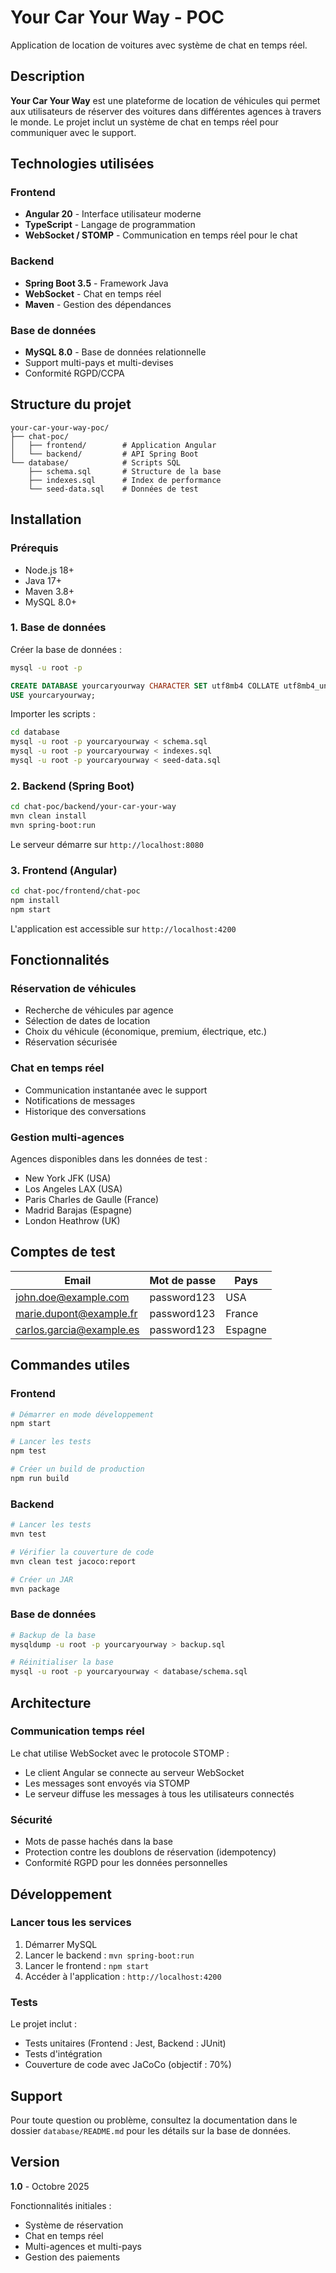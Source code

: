 # Your Car Your Way - POC

Application de location de voitures avec système de chat en temps réel.

## Description

**Your Car Your Way** est une plateforme de location de véhicules qui permet aux utilisateurs de réserver des voitures dans différentes agences à travers le monde. Le projet inclut un système de chat en temps réel pour communiquer avec le support.

## Technologies utilisées

### Frontend
- **Angular 20** - Interface utilisateur moderne
- **TypeScript** - Langage de programmation
- **WebSocket / STOMP** - Communication en temps réel pour le chat

### Backend
- **Spring Boot 3.5** - Framework Java
- **WebSocket** - Chat en temps réel
- **Maven** - Gestion des dépendances

### Base de données
- **MySQL 8.0** - Base de données relationnelle
- Support multi-pays et multi-devises
- Conformité RGPD/CCPA

## Structure du projet

```
your-car-your-way-poc/
├── chat-poc/
│   ├── frontend/        # Application Angular
│   └── backend/         # API Spring Boot
└── database/            # Scripts SQL
    ├── schema.sql       # Structure de la base
    ├── indexes.sql      # Index de performance
    └── seed-data.sql    # Données de test
```

## Installation

### Prérequis
- Node.js 18+
- Java 17+
- Maven 3.8+
- MySQL 8.0+

### 1. Base de données

Créer la base de données :
```bash
mysql -u root -p
```

```sql
CREATE DATABASE yourcaryourway CHARACTER SET utf8mb4 COLLATE utf8mb4_unicode_ci;
USE yourcaryourway;
```

Importer les scripts :
```bash
cd database
mysql -u root -p yourcaryourway < schema.sql
mysql -u root -p yourcaryourway < indexes.sql
mysql -u root -p yourcaryourway < seed-data.sql
```

### 2. Backend (Spring Boot)

```bash
cd chat-poc/backend/your-car-your-way
mvn clean install
mvn spring-boot:run
```

Le serveur démarre sur `http://localhost:8080`

### 3. Frontend (Angular)

```bash
cd chat-poc/frontend/chat-poc
npm install
npm start
```

L'application est accessible sur `http://localhost:4200`

## Fonctionnalités

### Réservation de véhicules
- Recherche de véhicules par agence
- Sélection de dates de location
- Choix du véhicule (économique, premium, électrique, etc.)
- Réservation sécurisée

### Chat en temps réel
- Communication instantanée avec le support
- Notifications de messages
- Historique des conversations

### Gestion multi-agences
Agences disponibles dans les données de test :
- New York JFK (USA)
- Los Angeles LAX (USA)
- Paris Charles de Gaulle (France)
- Madrid Barajas (Espagne)
- London Heathrow (UK)

## Comptes de test

| Email | Mot de passe | Pays |
|-------|--------------|------|
| john.doe@example.com | password123 | USA |
| marie.dupont@example.fr | password123 | France |
| carlos.garcia@example.es | password123 | Espagne |

## Commandes utiles

### Frontend

```bash
# Démarrer en mode développement
npm start

# Lancer les tests
npm test

# Créer un build de production
npm run build
```

### Backend

```bash
# Lancer les tests
mvn test

# Vérifier la couverture de code
mvn clean test jacoco:report

# Créer un JAR
mvn package
```

### Base de données

```bash
# Backup de la base
mysqldump -u root -p yourcaryourway > backup.sql

# Réinitialiser la base
mysql -u root -p yourcaryourway < database/schema.sql
```

## Architecture

### Communication temps réel
Le chat utilise WebSocket avec le protocole STOMP :
- Le client Angular se connecte au serveur WebSocket
- Les messages sont envoyés via STOMP
- Le serveur diffuse les messages à tous les utilisateurs connectés

### Sécurité
- Mots de passe hachés dans la base
- Protection contre les doublons de réservation (idempotency)
- Conformité RGPD pour les données personnelles

## Développement

### Lancer tous les services

1. Démarrer MySQL
2. Lancer le backend : `mvn spring-boot:run`
3. Lancer le frontend : `npm start`
4. Accéder à l'application : `http://localhost:4200`

### Tests

Le projet inclut :
- Tests unitaires (Frontend : Jest, Backend : JUnit)
- Tests d'intégration
- Couverture de code avec JaCoCo (objectif : 70%)

## Support

Pour toute question ou problème, consultez la documentation dans le dossier `database/README.md` pour les détails sur la base de données.

## Version

**1.0** - Octobre 2025

Fonctionnalités initiales :
- Système de réservation
- Chat en temps réel
- Multi-agences et multi-pays
- Gestion des paiements
